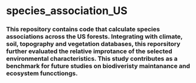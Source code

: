 # species_association_US

### This repository contains code that calculate species associations across the US forests. Integrating with climate, soil, topography and vegetation databases, this reporsitory further evaluated the relative improtance of the selected environmental characteristics. This study contributes as a benchmark for future studies on biodiveristy maintanance and ecosystem funcctiongs. 

 
